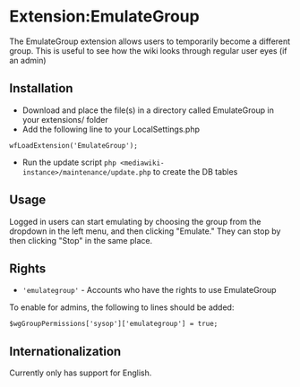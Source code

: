 # Extension:EmulateGroup

The EmulateGroup extension allows users to temporarily become a different group.
This is useful to see how the wiki looks through regular user eyes (if an admin)

## Installation

* Download and place the file(s) in a directory called EmulateGroup in your extensions/ folder
* Add the following line to your LocalSettings.php
```
wfLoadExtension('EmulateGroup');
```
* Run the update script `php <mediawiki-instance>/maintenance/update.php` to create the DB tables

## Usage

Logged in users can start emulating by choosing the group from the dropdown in the left menu,
and then clicking "Emulate."  They can stop by then clicking "Stop" in the same place.

## Rights

* `'emulategroup'` - Accounts who have the rights to use EmulateGroup

To enable for admins, the following to lines should be added:

```
$wgGroupPermissions['sysop']['emulategroup'] = true;
```

## Internationalization

Currently only has support for English.
